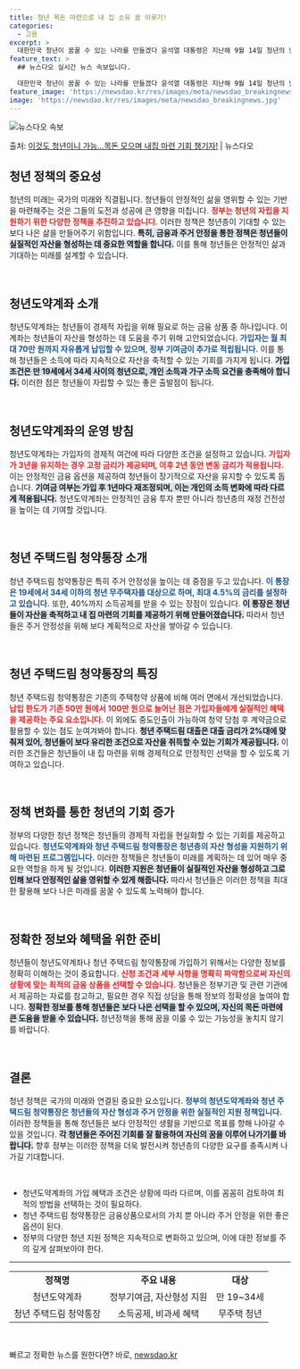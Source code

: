 ```yaml
---
title: 청년 목돈 마련으로 내 집 소유 꿈 이루기!
categories:
  - 고용
excerpt: >
  대한민국 청년이 꿈꿀 수 있는 나라를 만들겠다 윤석열 대통령은 지난해 9월 14일 청년의 날 기념식에서 대한…
feature_text: >
  ## 뉴스다오 실시간 뉴스 속보입니다.

  대한민국 청년이 꿈꿀 수 있는 나라를 만들겠다 윤석열 대통령은 지난해 9월 14일 청년의 날 기념식에서 대한…
feature_image: 'https://newsdao.kr/res/images/meta/newsdao_breakingnews.jpg'
image: 'https://newsdao.kr/res/images/meta/newsdao_breakingnews.jpg'
---
```


![뉴스다오 속보](https://newsdao.kr/res/images/meta/newsdao_breakingnews.jpg)

<p>출처: <a href="https://newsdao.kr/3250" rel="dofollow">이것도 청년이니 가능…목돈 모으며 내집 마련 기회 챙기자!</a> | 뉴스다오</p>

<h2 data-ke-size="size26">청년 정책의 중요성</h2>

<p data-ke-size="size16">청년의 미래는 국가의 미래와 직결됩니다. 청년들이 안정적인 삶을 영위할 수 있는 기반을 마련해주는 것은 그들의 도전과 성공에 큰 영향을 미칩니다. <b><span style="color: #ee2323;">정부는 청년의 자립을 지원하기 위한 다양한 정책을 추진하고 있습니다.</span></b> 이러한 정책은 청년층이 기대할 수 있는 보다 나은 삶을 만들어주기 위함입니다. <b><span style="background-color: #21538527;">특히, 금융과 주거 안정을 통한 정책은 청년들이 실질적인 자산을 형성하는 데 중요한 역할을 합니다.</span></b> 이를 통해 청년들은 안정적인 삶과 기대하는 미래를 설계할 수 있습니다.</p>

<p data-ke-size="size16">&nbsp;</p>

<h2 data-ke-size="size26">청년도약계좌 소개</h2>

<p data-ke-size="size16">청년도약계좌는 청년들이 경제적 자립을 위해 필요로 하는 금융 상품 중 하나입니다. 이 계좌는 청년들이 자산을 형성하는 데 도움을 주기 위해 고안되었습니다. <b><span style="color: #1a5490;">가입자는 월 최대 70만 원까지 자유롭게 납입할 수 있으며, 정부 기여금이 추가로 적립됩니다.</span></b> 이를 통해 청년들은 소득에 따라 지속적으로 자산을 축적할 수 있는 기회를 가지게 됩니다. <b><span style="background-color: #21538527;">가입 조건은 만 19세에서 34세 사이의 청년으로, 개인 소득과 가구 소득 요건을 충족해야 합니다.</span></b> 이러한 점은 청년들이 자립할 수 있는 좋은 출발점이 됩니다.</p>

<p data-ke-size="size16">&nbsp;</p>

<h2 data-ke-size="size26">청년도약계좌의 운영 방침</h2>

<p data-ke-size="size16">청년도약계좌는 가입자의 경제적 여건에 따라 다양한 조건을 설정하고 있습니다. <b><span style="color: #ee2323;">가입자가 3년을 유지하는 경우 고정 금리가 제공되며, 이후 2년 동안 변동 금리가 적용됩니다.</span></b> 이는 안정적인 금융 옵션을 제공하여 청년들이 장기적으로 자산을 유지할 수 있도록 돕습니다. <b><span style="background-color: #21538527;">기여금 여부는 가입 후 1년마다 재조정되며, 이는 개인의 소득 변화에 따라 다르게 적용됩니다.</span></b> 청년도약계좌는 안정적인 금융 투자 뿐만 아니라 청년층의 재정 건전성을 높이는 데 기여할 것입니다.</p>

<p data-ke-size="size16">&nbsp;</p>

<h2 data-ke-size="size26">청년 주택드림 청약통장 소개</h2>

<p data-ke-size="size16">청년 주택드림 청약통장은 특히 주거 안정성을 높이는 데 중점을 두고 있습니다. <b><span style="color: #1a5490;">이 통장은 19세에서 34세 이하의 청년 무주택자를 대상으로 하며, 최대 4.5%의 금리를 설정하고 있습니다.</span></b> 또한, 40%까지 소득공제를 받을 수 있는 장점이 있습니다. <b><span style="background-color: #21538527;">이 통장은 청년들이 자산을 축적하고 내 집 마련의 기회를 제공하기 위해 만들어졌습니다.</span></b> 따라서 청년들은 주거 안정성을 위해 보다 계획적으로 자산을 쌓아갈 수 있습니다.</p>

<p data-ke-size="size16">&nbsp;</p>

<h2 data-ke-size="size26">청년 주택드림 청약통장의 특징</h2>

<p data-ke-size="size16">청년 주택드림 청약통장은 기존의 주택청약 상품에 비해 여러 면에서 개선되었습니다. <b><span style="color: #ee2323;">납입 한도가 기존 50만 원에서 100만 원으로 늘어난 점은 가입자들에게 실질적인 혜택을 제공하는 주요 요소입니다.</span></b> 이 외에도 중도인출이 가능하여 청약 당첨 후 계약금으로 활용할 수 있는 점도 눈여겨봐야 합니다. <b><span style="background-color: #21538527;">청년 주택드림 대출은 대출 금리가 2%대에 맞춰져 있어, 청년들이 보다 유리한 조건으로 자산을 취득할 수 있는 기회가 제공됩니다.</span></b> 이러한 조건들은 청년들이 내 집 마련을 위해 경제적으로 안정적인 선택을 할 수 있도록 기여하고 있습니다.</p>

<p data-ke-size="size16">&nbsp;</p>

<h2 data-ke-size="size26">정책 변화를 통한 청년의 기회 증가</h2>

<p data-ke-size="size16">정부의 다양한 청년 정책은 청년들의 경제적 자립을 현실화할 수 있는 기회를 제공하고 있습니다. <b><span style="color: #1a5490;">청년도약계좌와 청년 주택드림 청약통장은 청년층의 자산 형성을 지원하기 위해 마련된 프로그램입니다.</span></b> 이러한 정책들은 청년들이 미래를 계획하는 데 있어 매우 중요한 역할을 하게 될 것입니다. <b><span style="background-color: #21538527;">이러한 지원은 청년들이 실질적인 자산을 형성하고 그로 인해 보다 안정적인 삶을 영위할 수 있게 해줍니다.</span></b> 따라서 청년들은 이러한 정책을 최대한 활용해 보다 나은 미래를 꿈꿀 수 있도록 노력해야 합니다.</p>

<p data-ke-size="size16">&nbsp;</p>

<h2 data-ke-size="size26">정확한 정보와 혜택을 위한 준비</h2>

<p data-ke-size="size16">청년들이 청년도약계좌나 청년 주택드림 청약통장에 가입하기 위해서는 다양한 정보를 정확히 이해하는 것이 중요합니다. <b><span style="color: #ee2323;">신청 조건과 세부 사항을 명확히 파악함으로써 자신의 상황에 맞는 최적의 금융 상품을 선택할 수 있습니다.</span></b> 청년들은 정부기관 및 관련 기관에서 제공하는 자료를 참고하고, 필요한 경우 직접 상담을 통해 정보의 정확성을 높여야 합니다. <b><span style="background-color: #21538527;">정확한 정보를 통해 청년들은 보다 나은 선택을 할 수 있으며, 자신의 목돈 마련에 큰 도움을 받을 수 있습니다.</span></b> 청년정책을 통해 꿈을 이룰 수 있는 가능성을 놓치지 않기를 바랍니다.</p>

<p data-ke-size="size16">&nbsp;</p>

<h2 data-ke-size="size26">결론</h2>

<p data-ke-size="size16">청년 정책은 국가의 미래와 연결된 중요한 요소입니다. <b><span style="color: #1a5490;">정부의 청년도약계좌와 청년 주택드림 청약통장은 청년들의 자산 형성과 주거 안정을 위한 실질적인 지원 정책입니다.</span></b> 이러한 정책들을 통해 청년들은 보다 안정적인 생활을 기반으로 목표를 향해 나아갈 수 있을 것입니다. <b><span style="background-color: #21538527;">각 청년들은 주어진 기회를 잘 활용하여 자신의 꿈을 이루어 나가기를 바랍니다.</span></b> 향후 정부는 이러한 정책을 더욱 발전시켜 청년층의 다양한 요구를 충족시켜 나가길 기대합니다.</p>

<p data-ke-size="size16">&nbsp;</p>

<ul>
    <li>청년도약계좌의 가입 혜택과 조건은 상황에 따라 다르며, 이를 꼼꼼히 검토하여 최적의 방법을 선택하는 것이 필요하다.</li>
    <li>청년 주택드림 청약통장은 금융상품으로서의 가치 뿐 아니라 주거 안정을 위한 좋은 옵션이 된다.</li>
    <li>정부의 다양한 청년 지원 정책은 지속적으로 변화하고 있으며, 이에 대한 정보를 주의 깊게 살펴보아야 한다.</li>
</ul>

<hr />

<table style="width: 100%;">
    <tr>
        <td style="text-align: center; height: 17px;"><b>정책명</b></td>
        <td style="text-align: center; height: 17px;"><b>주요 내용</b></td>
        <td style="text-align: center; height: 17px;"><b>대상</b></td>
    </tr>
    <tr>
        <td style="text-align: center; height: 17px;">청년도약계좌</td>
        <td style="text-align: center; height: 17px;">정부기여금, 자산형성 지원</td>
        <td style="text-align: center; height: 17px;">만 19~34세</td>
    </tr>
    <tr>
        <td style="text-align: center; height: 17px;">청년 주택드림 청약통장</td>
        <td style="text-align: center; height: 17px;">소득공제, 비과세 혜택</td>
        <td style="text-align: center; height: 17px;">무주택 청년</td>
    </tr>
</table>

<p data-ke-size="size16">&nbsp;</p> 

빠르고 정확한 뉴스를 원한다면? 바로, <a href="https://newsdao.kr" rel="dofollow">newsdao.kr</a>



